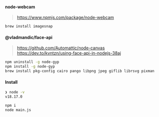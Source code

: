 #### node-webcam

> https://www.npmjs.com/package/node-webcam

```bash
brew install imagesnap
```

#### @vladmandic/face-api

> https://github.com/Automattic/node-canvas \
> https://dev.to/kvntzn/using-face-api-in-nodejs-38aj

```bash
npm uninstall -g node-gyp
npm install -g node-gyp
brew install pkg-config cairo pango libpng jpeg giflib librsvg pixman
```

#### Install

```bash
❯ node -v
v18.17.0
```

```bash
npm i
node main.js
```
